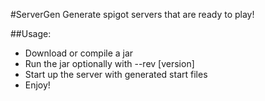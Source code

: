#ServerGen
Generate spigot servers that are ready to play!

##Usage:
* Download or compile a jar
* Run the jar optionally with --rev [version]
* Start up the server with generated start files
* Enjoy!
